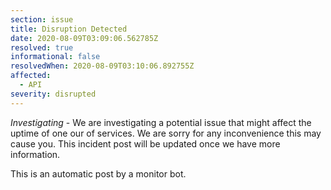 ```yaml
---
section: issue
title: Disruption Detected
date: 2020-08-09T03:09:06.562785Z
resolved: true
informational: false
resolvedWhen: 2020-08-09T03:10:06.892755Z
affected:
  - API
severity: disrupted
---
```

*Investigating* - We are investigating a potential issue that might affect the uptime of one our of services. We are sorry for any inconvenience this may cause you. This incident post will be updated once we have more information.

This is an automatic post by a monitor bot.
        